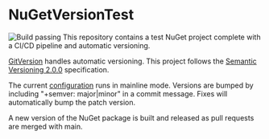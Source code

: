 # NuGetVersionTest

![Build passing](https://github.com/vRune4/NugetVersionTest/actions/workflows/github-actions.yml/badge.svg?event=push)
This repository contains a test NuGet project complete with a CI/CD pipeline and automatic versioning.

[GitVersion](https://gitversion.net/) handles automatic versioning. This project follows the [Semantic Versioning 2.0.0](https://semver.org/) specification.

The current [configuration](GitVersion.yml) runs in mainline mode. Versions are bumped by including "+semver: major|minor" in a commit message. Fixes will automatically bump the patch version.

A new version of the NuGet package is built and released as pull requests are merged with main.
